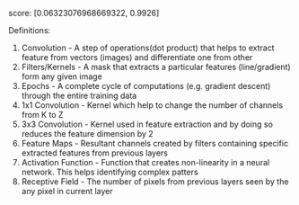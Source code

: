 
score: [0.06323076968669322, 0.9926]

Definitions:

1. Convolution - A step of operations(dot product) that helps to extract feature from vectors (images) and differentiate one from other 
2. Filters/Kernels - A mask that extracts a particular features (line/gradient) form any given image  
3. Epochs - A complete cycle of computations (e.g. gradient descent)  through the entire training data 
4. 1x1 Convolution - Kernel which help to change the number of channels from K to Z 
5. 3x3 Convolution - Kernel used in feature extraction and by doing so reduces the feature dimension by 2 
6. Feature Maps - Resultant channels created by filters containing specific extracted features from previous layers 
7. Activation Function - Function that creates non-linearity in a neural network. This helps identifying complex patters 
8. Receptive Field - The number of pixels from previous layers seen by the any pixel in current layer 
